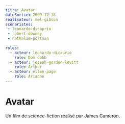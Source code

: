 ```yaml
---
titre: Avatar
dateSortie: 2009-12-18
realisateur: mel-gibson
scenaristes: 
 - leonardo-dicaprio
 - robert-downey
 - nathalie-portman
 
roles:
  - acteur: leonardo-dicaprio
    role: Dom Cobb
  - acteur: joseph-gordon-levitt
    role: Arthur
  - acteur: ellen-page
    role: Ariadne
---
```


# Avatar

Un film de science-fiction réalisé par James Cameron.